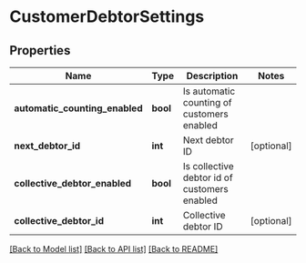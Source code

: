 # CustomerDebtorSettings

## Properties
Name | Type | Description | Notes
------------ | ------------- | ------------- | -------------
**automatic_counting_enabled** | **bool** | Is automatic counting of customers enabled | 
**next_debtor_id** | **int** | Next debtor ID | [optional] 
**collective_debtor_enabled** | **bool** | Is collective debtor id of customers enabled | 
**collective_debtor_id** | **int** | Collective debtor ID | [optional] 

[[Back to Model list]](../../README.md#documentation-for-models) [[Back to API list]](../../README.md#documentation-for-api-endpoints) [[Back to README]](../../README.md)

